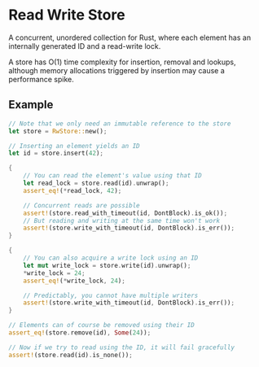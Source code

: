 # Read Write Store

A concurrent, unordered collection for Rust, where each element has an internally generated ID and a read-write lock.

A store has O(1) time complexity for insertion, removal and lookups, although memory allocations triggered by insertion may cause a performance spike.

## Example

```rust
// Note that we only need an immutable reference to the store
let store = RwStore::new();

// Inserting an element yields an ID
let id = store.insert(42);

{
    // You can read the element's value using that ID
    let read_lock = store.read(id).unwrap();
    assert_eq!(*read_lock, 42);

    // Concurrent reads are possible
    assert!(store.read_with_timeout(id, DontBlock).is_ok());
    // But reading and writing at the same time won't work
    assert!(store.write_with_timeout(id, DontBlock).is_err());
}

{
    // You can also acquire a write lock using an ID
    let mut write_lock = store.write(id).unwrap();
    *write_lock = 24;
    assert_eq!(*write_lock, 24);

    // Predictably, you cannot have multiple writers
    assert!(store.write_with_timeout(id, DontBlock).is_err());
}

// Elements can of course be removed using their ID
assert_eq!(store.remove(id), Some(24));

// Now if we try to read using the ID, it will fail gracefully
assert!(store.read(id).is_none());
```

